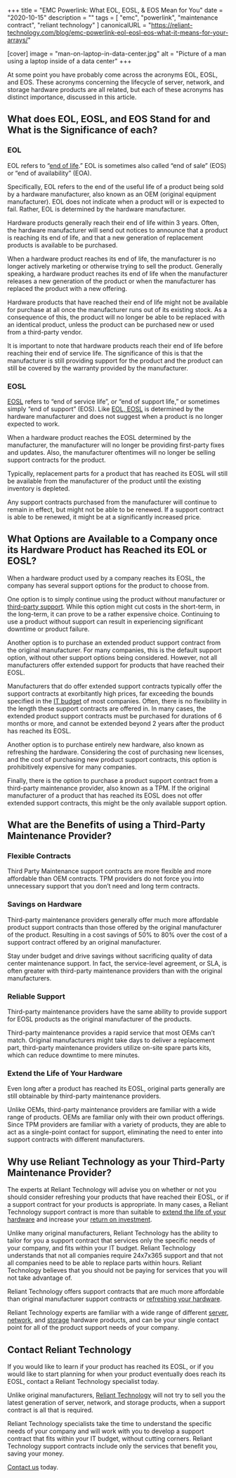 +++
title = "EMC Powerlink: What EOL, EOSL, & EOS Mean for You"
date = "2020-10-15"
description = ""
tags = [
  "emc",
  "powerlink",
  "maintenance contract",
  "reliant technology"
]
canonicalURL = "https://reliant-technology.com/blog/emc-powerlink-eol-eosl-eos-what-it-means-for-your-arrays/"

[cover]
image = "man-on-laptop-in-data-center.jpg"
alt = "Picture of a man using a laptop inside of a data center"
+++

At some point you have probably come across the acronyms EOL, EOSL, and EOS.
These acronyms concerning the lifecycle of server, network, and storage
hardware products are all related, but each of these acronyms has distinct
importance, discussed in this article.

## What does EOL, EOSL, and EOS Stand for and What is the Significance of each?

### EOL

EOL refers to “[end of
life](https://reliant-technology.com/end-of-life-information/).” EOL is
sometimes also called “end of sale” (EOS) or “end of availability” (EOA).

Specifically, EOL refers to the end of the useful life of a product being sold
by a hardware manufacturer, also known as an OEM (original equipment
manufacturer). EOL does not indicate when a product will or is expected to
fail. Rather, EOL is determined by the hardware manufacturer.

Hardware products generally reach their end of life within 3 years. Often, the
hardware manufacturer will send out notices to announce that a product is
reaching its end of life, and that a new generation of replacement products is
available to be purchased.

When a hardware product reaches its end of life, the manufacturer is no longer
actively marketing or otherwise trying to sell the product. Generally
speaking, a hardware product reaches its end of life when the manufacturer
releases a new generation of the product or when the manufacturer has replaced
the product with a new offering.

Hardware products that have reached their end of life might not be available
for purchase at all once the manufacturer runs out of its existing stock. As a
consequence of this, the product will no longer be able to be replaced with an
identical product, unless the product can be purchased new or used from a
third-party vendor.

It is important to note that hardware products reach their end of life before
reaching their end of service life. The significance of this is that the
manufacturer is still providing support for the product and the product can
still be covered by the warranty provided by the manufacturer.

### EOSL

[EOSL](https://reliant-technology.com/blog/whats-the-difference-eol-eosl-eos-eoa/)
refers to “end of service life”, or “end of support life,” or sometimes simply
“end of support” (EOS). Like [EOL,
EOSL](https://reliant-technology.com/blog/eol-eosl-difference/) is determined
by the hardware manufacturer and does not suggest when a product is no longer
expected to work.

When a hardware product reaches the EOSL determined by the manufacturer, the
manufacturer will no longer be providing first-party fixes and updates. Also,
the manufacturer oftentimes will no longer be selling support contracts for
the product.

Typically, replacement parts for a product that has reached its EOSL will
still be available from the manufacturer of the product until the existing
inventory is depleted.

Any support contracts purchased from the manufacturer will continue to remain
in effect, but might not be able to be renewed. If a support contract is able
to be renewed, it might be at a significantly increased price.

## What Options are Available to a Company once its Hardware Product has Reached its EOL or EOSL?

When a hardware product used by a company reaches its EOSL, the company has
several support options for the product to choose from.

One option is to simply continue using the product without manufacturer or
[third-party
support](https://reliant-technology.com/blog/what-is-third-party-maintenance/).
While this option might cut costs in the short-term, in the long-term, it can
prove to be a rather expensive choice. Continuing to use a product without
support can result in experiencing significant downtime or product failure.

Another option is to purchase an extended product support contract from the
original manufacturer. For many companies, this is the default support option,
without other support options being considered. However, not all manufacturers
offer extended support for products that have reached their EOSL.

Manufacturers that do offer extended support contracts typically offer the
support contracts at exorbitantly high prices, far exceeding the bounds
specified in the [IT
budget](https://reliant-technology.com/blog/it-budget-checklist/) of most
companies. Often, there is no flexibility in the length these support
contracts are offered in. In many cases, the extended product support
contracts must be purchased for durations of 6 months or more, and cannot be
extended beyond 2 years after the product has reached its EOSL.

Another option is to purchase entirely new hardware, also known as refreshing
the hardware. Considering the cost of purchasing new licenses, and the cost of
purchasing new product support contracts, this option is prohibitively
expensive for many companies.

Finally, there is the option to purchase a product support contract from a
third-party maintenance provider, also known as a TPM. If the original
manufacturer of a product that has reached its EOSL does not offer extended
support contracts, this might be the only available support option.

## What are the Benefits of using a Third-Party Maintenance Provider?

### Flexible Contracts

Third Party Maintenance support contracts are more flexible and more
affordable than OEM contracts. TPM providers do not force you into unnecessary
support that you don’t need and long term contracts.

### Savings on Hardware

Third-party maintenance providers generally offer much more affordable product
support contracts than those offered by the original manufacturer of the
product. Resulting in a cost savings of 50% to 80% over the cost of a support
contract offered by an original manufacturer.

Stay under budget and drive savings without sacrificing quality of data center
maintenance support. In fact, the service-level agreement, or SLA, is often
greater with third-party maintenance providers than with the original
manufacturers.

### Reliable Support

Third-party maintenance providers have the same ability to provide support for
EOSL products as the original manufacturer of the products.

Third-party maintenance provides a rapid service that most OEMs can’t match.
Original manufacturers might take days to deliver a replacement part,
third-party maintenance providers utilize on-site spare parts kits, which can
reduce downtime to mere minutes.

### Extend the Life of Your Hardware
Even long after a product has reached its EOSL, original parts generally are
still obtainable by third-party maintenance providers.

Unlike OEMs, third-party maintenance providers are familiar with a wide range
of products. OEMs are familiar only with their own product offerings. Since
TPM providers are familiar with a variety of products, they are able to act as
a single-point contact for support, eliminating the need to enter into support
contracts with different manufacturers.

## Why use Reliant Technology as your Third-Party Maintenance Provider?

The experts at Reliant Technology will advise you on whether or not you should
consider refreshing your products that have reached their EOSL, or if a
support contract for your products is appropriate. In many cases, a Reliant
Technology support contract is more than suitable to [extend the life of your
hardware](https://reliant-technology.com/blog/extend-the-life-of-your-network/)
and increase your [return on
investment](https://reliant-technology.com/blog/determining-roi-storage-project/).

Unlike many original manufacturers, Reliant Technology has the ability to
tailor for you a support contract that services only the specific needs of
your company, and fits within your IT budget. Reliant Technology understands
that not all companies require 24x7x365 support and that not all companies
need to be able to replace parts within hours. Reliant Technology believes
that you should not be paying for services that you will not take advantage
of.

Reliant Technology offers support contracts that are much more affordable than
original manufacturer support contracts or [refreshing your
hardware](https://reliant-technology.com/blog/refresh-your-network/).

Reliant Technology experts are familiar with a wide range of different
[server](https://reliant-technology.com/server-maintenance/),
[network](https://reliant-technology.com/network-maintenance/), and
[storage](https://reliant-technology.com/storage-maintenance/) hardware
products, and can be your single contact point for all of the product support
needs of your company.

## Contact Reliant Technology

If you would like to learn if your product has reached its EOSL, or if you
would like to start planning for when your product eventually does reach its
EOSL, contact a Reliant Technology specialist today.

Unlike original manufacturers, [Reliant
Technology](https://reliant-technology.com/home/) will not try to sell you the
latest generation of server, network, and storage products, when a support
contract is all that is required.

Reliant Technology specialists take the time to understand the specific needs
of your company and will work with you to develop a support contract that fits
within your IT budget, without cutting corners. Reliant Technology support
contracts include only the services that benefit you, saving your money.

[Contact us](https://reliant-technology.com/contact-us/) today.
